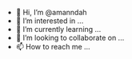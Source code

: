 - 👋 Hi, I’m @amanndah
- 👀 I’m interested in ...
- 🌱 I’m currently learning ...
- 💞️ I’m looking to collaborate on ...
- 📫 How to reach me ...

<!---
amanndah/amanndah is a ✨ special ✨ repository because its `README.md` (this file) appears on your GitHub profile.
You can click the Preview link to take a look at your changes.
--->
